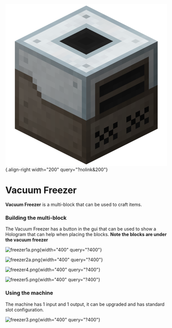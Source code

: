 ![Vacuum Freezer](/media/mods/techreborn/vacuum_freezer.png){.align-right width="200" query="?nolink&200"}

# Vacuum Freezer

**Vacuum Freezer** is a multi-block that can be used to craft items.

### Building the multi-block

The Vacuum Freezer has a button in the gui that can be used to show a Hologram that can help when placing the blocks. **Note the blocks are under the vacuum freezer**

![freezer1a.png](/blocks/freezer1a.png){width="400" query="?400"}

![freezer2a.png](/blocks/freezer2a.png){width="400" query="?400"}

![freezer4.png](/blocks/freezer4.png){width="400" query="?400"}

![freezer5.png](/blocks/freezer5.png){width="400" query="?400"}

### Using the machine

The machine has 1 input and 1 output, it can be upgraded and has standard slot configuration.

![freezer3.png](/blocks/freezer3.png){width="400" query="?400"}
